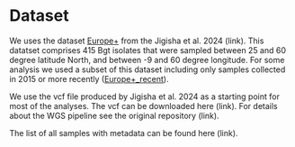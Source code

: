# Dataset
We uses the dataset <ins>Europe+</ins> from the Jigisha et al. 2024 (link). This datatset comprises 415 Bgt isolates that were sampled between 25 and 60 degree latitude North, and between -9 and 60 degree longitude.
For some analysis we used a subset of this dataset including only samples collected in 2015 or more recently (<ins>Europe+_recent</ins>).

We use the vcf file produced by Jigisha et al. 2024 as a starting point for most of the analyses. The vcf can be downloaded here (link). For details about the WGS pipeline see the original repository (link).

The list of all samples with metadata can be found here (link).
